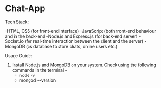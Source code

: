 # Chat-App

Tech Stack:

-HTML, CSS (for front-end interface)
-JavaScript (both front-end behaviour and in the back-end
-Node.js and Express.js (for back-end server)
-Socket.io (for real-time interaction between the client and the server)
-MongoDB (as database to store chats, online users etc.)

Usage Guide:

1. Install Node.js and MongoDB on your system. Check using the following commands in the terminal -
   - node -v
   - mongod --version

